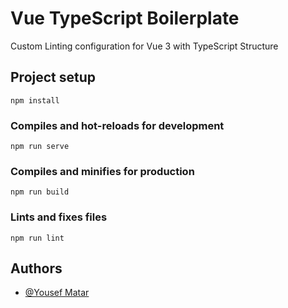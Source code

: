 # Vue TypeScript Boilerplate
Custom Linting configuration for Vue 3 with TypeScript Structure

## Project setup
```
npm install
```

### Compiles and hot-reloads for development
```
npm run serve
```

### Compiles and minifies for production
```
npm run build
```

### Lints and fixes files
```
npm run lint
```
## Authors

- [@Yousef Matar](https://www.github.com/Yousef-Matar)
